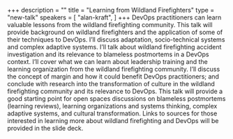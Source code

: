 +++
description = ""
title = "Learning from Wildland Firefighters"
type = "new-talk"
speakers = [
        "alan-kraft",
]
+++
DevOps practitioners can learn valuable lessons from the wildland firefighting community. This talk will provide background on wildland firefighters and the application of some of their techniques to DevOps. I’ll discuss adaptation, socio-technical systems and complex adaptive systems. I’ll talk about wildland firefighting accident investigation and its relevance to blameless postmortems in a DevOps context. I’ll cover what we can learn about leadership training and the learning organization from the wildland firefighting community. I’ll discuss the concept of margin and how it could benefit DevOps practitioners; and conclude with research into the transformation of culture in the wildland firefighting community and its relevance to DevOps.
This talk will provide a good starting point for open spaces discussions on blameless postmortems (learning reviews), learning organizations and systems thinking, complex adaptive systems, and cultural transformation. Links to sources for those interested in learning more about wildland firefighting and DevOps will be provided in the slide deck.